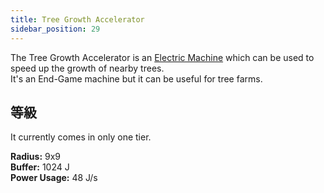 ```yaml
---
title: Tree Growth Accelerator
sidebar_position: 29
---
```


The Tree Growth Accelerator is an [Electric Machine](../Electric-Machines.md) which can be used to speed up the growth of nearby trees.  
It's an End-Game machine but it can be useful for tree farms.

## 等級

It currently comes in only one tier.

**Radius:** 9x9  
**Buffer:** 1024 J  
**Power Usage:** 48 J/s  
